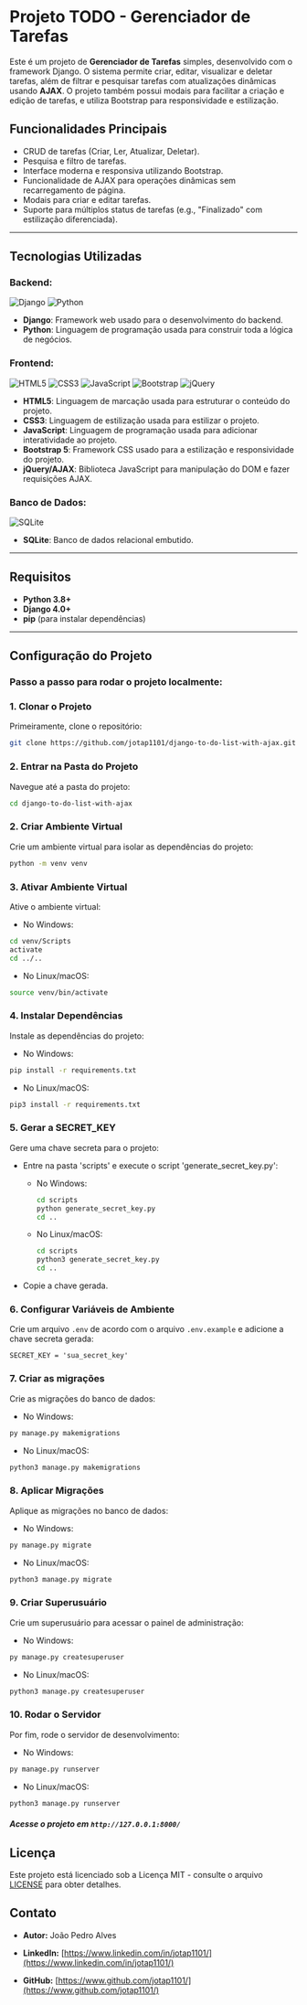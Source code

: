 # Projeto TODO - Gerenciador de Tarefas

Este é um projeto de **Gerenciador de Tarefas** simples, desenvolvido com o framework Django. O sistema permite criar, editar, visualizar e deletar tarefas, além de filtrar e pesquisar tarefas com atualizações dinâmicas usando **AJAX**. O projeto também possui modais para facilitar a criação e edição de tarefas, e utiliza Bootstrap para responsividade e estilização.

## Funcionalidades Principais

- CRUD de tarefas (Criar, Ler, Atualizar, Deletar).
- Pesquisa e filtro de tarefas.
- Interface moderna e responsiva utilizando Bootstrap.
- Funcionalidade de AJAX para operações dinâmicas sem recarregamento de página.
- Modais para criar e editar tarefas.
- Suporte para múltiplos status de tarefas (e.g., "Finalizado" com estilização diferenciada).

---

## Tecnologias Utilizadas

### Backend:
![Django](https://img.shields.io/badge/Django-092E20?style=for-the-badge&logo=django&logoColor=white)
![Python](https://img.shields.io/badge/Python-3776AB?style=for-the-badge&logo=python&logoColor=white)

- **Django**: Framework web usado para o desenvolvimento do backend.
- **Python**: Linguagem de programação usada para construir toda a lógica de negócios.

### Frontend:
![HTML5](https://img.shields.io/badge/HTML5-E34F26?style=for-the-badge&logo=html5&logoColor=white)
![CSS3](https://img.shields.io/badge/CSS3-1572B6?style=for-the-badge&logo=css3&logoColor=white)
![JavaScript](https://img.shields.io/badge/JavaScript-F7DF1E?style=for-the-badge&logo=javascript&logoColor=black)
![Bootstrap](https://img.shields.io/badge/Bootstrap-563D7C?style=for-the-badge&logo=bootstrap&logoColor=white)
![jQuery](https://img.shields.io/badge/jQuery-0769AD?style=for-the-badge&logo=jquery&logoColor=white)

- **HTML5**: Linguagem de marcação usada para estruturar o conteúdo do projeto.
- **CSS3**: Linguagem de estilização usada para estilizar o projeto.
- **JavaScript**: Linguagem de programação usada para adicionar interatividade ao projeto.
- **Bootstrap 5**: Framework CSS usado para a estilização e responsividade do projeto.
- **jQuery/AJAX**: Biblioteca JavaScript para manipulação do DOM e fazer requisições AJAX.

### Banco de Dados:
![SQLite](https://img.shields.io/badge/SQLite-003B57?style=for-the-badge&logo=sqlite&logoColor=white)

- **SQLite**: Banco de dados relacional embutido.

---

## Requisitos

- **Python 3.8+**
- **Django 4.0+**
- **pip** (para instalar dependências)

---

## Configuração do Projeto

### Passo a passo para rodar o projeto localmente:

### 1. Clonar o Projeto

Primeiramente, clone o repositório:

```bash
git clone https://github.com/jotap1101/django-to-do-list-with-ajax.git
```

### 2. Entrar na Pasta do Projeto

Navegue até a pasta do projeto:

```bash
cd django-to-do-list-with-ajax
```

### 2. Criar Ambiente Virtual

Crie um ambiente virtual para isolar as dependências do projeto:

```bash
python -m venv venv
```

### 3. Ativar Ambiente Virtual

Ative o ambiente virtual:

- No Windows:

```bash
cd venv/Scripts
activate
cd ../..
```

- No Linux/macOS:

```bash
source venv/bin/activate
```

### 4. Instalar Dependências

Instale as dependências do projeto:

- No Windows:

```bash
pip install -r requirements.txt
```

- No Linux/macOS:

```bash
pip3 install -r requirements.txt
```

### 5. Gerar a SECRET_KEY

Gere uma chave secreta para o projeto:

- Entre na pasta 'scripts' e execute o script 'generate_secret_key.py':

  - No Windows:

    ```bash
    cd scripts
    python generate_secret_key.py
    cd ..
    ```
  - No Linux/macOS:

    ```bash
    cd scripts
    python3 generate_secret_key.py
    cd ..
    ```

- Copie a chave gerada.

### 6. Configurar Variáveis de Ambiente

Crie um arquivo `.env` de acordo com o arquivo `.env.example` e adicione a chave secreta gerada:

```env
SECRET_KEY = 'sua_secret_key'
```

### 7. Criar as migrações

Crie as migrações do banco de dados:

- No Windows:

```bash
py manage.py makemigrations
```

- No Linux/macOS:

```bash
python3 manage.py makemigrations
```

### 8. Aplicar Migrações

Aplique as migrações no banco de dados:

- No Windows:

```bash
py manage.py migrate
```

- No Linux/macOS:

```bash
python3 manage.py migrate
```

### 9. Criar Superusuário

Crie um superusuário para acessar o painel de administração:

- No Windows:

```bash
py manage.py createsuperuser
```

- No Linux/macOS:

```bash
python3 manage.py createsuperuser
```

### 10. Rodar o Servidor

Por fim, rode o servidor de desenvolvimento:

- No Windows:

```bash
py manage.py runserver
```

- No Linux/macOS:

```bash
python3 manage.py runserver
```

##### Acesse o projeto em `http://127.0.0.1:8000/`

## Licença

Este projeto está licenciado sob a Licença MIT - consulte o arquivo [LICENSE](LICENSE) para obter detalhes.

## Contato

- **Autor:** João Pedro Alves

- **LinkedIn:** [https://www.linkedin.com/in/jotap1101/](https://www.linkedin.com/in/jotap1101/)

- **GitHub:** [https://www.github.com/jotap1101/](https://www.github.com/jotap1101/)